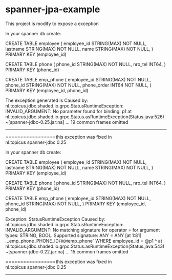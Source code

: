 # spanner-jpa-example
This project is modify to expose a exception


In your spanner db create:

CREATE TABLE employee (
	employee_id STRING(MAX) NOT NULL,
	lastname STRING(MAX) NOT NULL,
	name STRING(MAX) NOT NULL,
) PRIMARY KEY (employee_id)


CREATE TABLE phone (
	phone_id STRING(MAX) NOT NULL,
	nro_tel INT64,
) PRIMARY KEY (phone_id)


CREATE TABLE emp_phone (
	employee_id STRING(MAX) NOT NULL,
	phone_id STRING(MAX) NOT NULL,
	phone_order INT64 NOT NULL,
) PRIMARY KEY (employee_id, phone_id)


The exception generated is
Caused by: nl.topicus.jdbc.shaded.io.grpc.StatusRuntimeException: INVALID_ARGUMENT: No parameter found for binding: p1
	at nl.topicus.jdbc.shaded.io.grpc.Status.asRuntimeException(Status.java:526) ~[spanner-jdbc-0.25.jar:na]
	... 19 common frames omitted



-------------------------------------------------------------------------------------------------------------


=================this exception was fixed in 			
<groupId>nl.topicus</groupId>
<artifactId>spanner-jdbc</artifactId>
<version>0.25</version>


In your spanner db create:

CREATE TABLE employee (
	employee_id STRING(MAX) NOT NULL,
	lastname STRING(MAX) NOT NULL,
	name STRING(MAX) NOT NULL,
) PRIMARY KEY (employee_id)


CREATE TABLE phone (
	phone_id STRING(MAX) NOT NULL,
	nro_tel INT64,
) PRIMARY KEY (phone_id)


CREATE TABLE emp_phone (
	employee_id STRING(MAX) NOT NULL,
	phone_id STRING(MAX) NOT NULL,
) PRIMARY KEY (employee_id, phone_id)



Exception: StatusRuntimeException
Caused by: nl.topicus.jdbc.shaded.io.grpc.StatusRuntimeException: INVALID_ARGUMENT: No matching signature for operator = for argument types: STRING, BOOL. Supported signature: ANY = ANY [at 1:81]
...emp_phone`.`PHONE_ID` FROM `emp_phone` WHERE employee_id = @p1
                                                ^
	at nl.topicus.jdbc.shaded.io.grpc.Status.asRuntimeException(Status.java:543) ~[spanner-jdbc-0.22.jar:na]
	... 15 common frames omitted



=================this exception was fixed in 			
<groupId>nl.topicus</groupId>
<artifactId>spanner-jdbc</artifactId>
<version>0.25</version>





----------------------------------------------------------------------------

